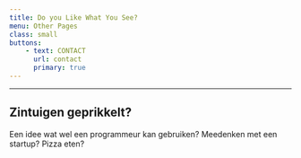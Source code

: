 ```yaml
---
title: Do you Like What You See?
menu: Other Pages
class: small
buttons:
    - text: CONTACT
      url: contact
      primary: true
---
```


___

## Zintuigen geprikkelt?

Een idee wat wel een programmeur kan gebruiken? Meedenken met een startup? Pizza eten?
